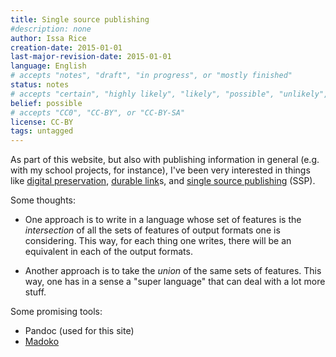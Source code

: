 ```yaml
---
title: Single source publishing
#description: none
author: Issa Rice
creation-date: 2015-01-01
last-major-revision-date: 2015-01-01
language: English
# accepts "notes", "draft", "in progress", or "mostly finished"
status: notes
# accepts "certain", "highly likely", "likely", "possible", "unlikely", "highly unlikely", "remote", "impossible", "log", "emotional", or "fiction"
belief: possible
# accepts "CC0", "CC-BY", or "CC-BY-SA"
license: CC-BY
tags: untagged
---
```


As part of this website, but also with publishing information in general (e.g. with my school projects, for instance), I've been very interested in things like [digital preservation](), [durable link]()s, and [single source publishing](!w) (SSP).

Some thoughts:

- One approach is to write in a language whose set of features is the *intersection* of all the sets of features of output formats one is considering.
This way, for each thing one writes, there will be an equivalent in each of the output formats.

- Another approach is to take the *union* of the same sets of features.
This way, one has in a sense a "super language" that can deal with a lot more stuff.

Some promising tools:

- Pandoc (used for this site)
- [Madoko](https://www.madoko.net/)
